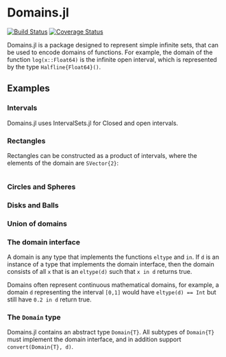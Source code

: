 # Domains.jl

[![Build Status](https://travis-ci.org/JuliaApproximation/Domains.jl.svg?branch=master)](https://travis-ci.org/JuliaApproximation/Domains.jl)
[![Coverage Status](https://coveralls.io/repos/github/JuliaApproximation/Domains.jl/badge.svg)](https://coveralls.io/github/JuliaApproximation/Domains.jl)


Domains.jl is a package designed to represent simple infinite sets, that
can be used to encode domains of functions. For example, the domain of the
function `log(x::Float64)` is the infinite open interval, which is represented
by the type `Halfline{Float64}()`.

## Examples

### Intervals

Domains.jl uses IntervalSets.jl for Closed and open intervals.

### Rectangles

Rectangles can be constructed as a product of intervals, where the elements of the domain
are `SVector{2}`:

```julia

```


### Circles and Spheres

### Disks and Balls

### Union of domains

### The domain interface

A domain is any type that implements the functions `eltype` and `in`. If
`d` is an instance of a type that implements the domain interface, then
the domain consists of all `x` that is an `eltype(d)` such that `x in d`
returns true.

Domains often represent continuous mathematical domains, for example, a domain
`d`  representing the interval `[0,1]` would have `eltype(d) == Int` but still
have `0.2 in d` return true.

### The `Domain` type

Domains.jl contains an abstract type `Domain{T}`. All subtypes of `Domain{T}`
must implement the domain interface, and in addition support `convert(Domain{T}, d)`.
